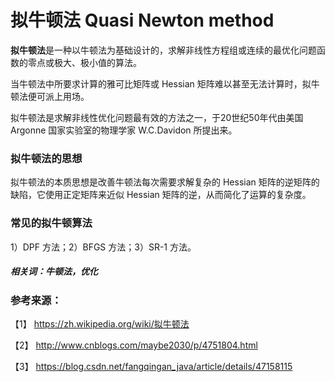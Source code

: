 # 拟牛顿法 Quasi Newton method

**拟牛顿法**是一种以牛顿法为基础设计的，求解非线性方程组或连续的最优化问题函数的零点或极大、极小值的算法。

当牛顿法中所要求计算的雅可比矩阵或 Hessian 矩阵难以甚至无法计算时，拟牛顿法便可派上用场。

拟牛顿法是求解非线性优化问题最有效的方法之一，于20世纪50年代由美国  Argonne 国家实验室的物理学家 W.C.Davidon 所提出来。


### 拟牛顿法的思想

拟牛顿法的本质思想是改善牛顿法每次需要求解复杂的 Hessian 矩阵的逆矩阵的缺陷，它使用正定矩阵来近似 Hessian 矩阵的逆，从而简化了运算的复杂度。

### 常见的拟牛顿算法

1）DPF 方法；2）BFGS 方法；3）SR-1 方法。

##### 相关词：牛顿法，优化

### 参考来源：

【1】 https://zh.wikipedia.org/wiki/拟牛顿法

【2】 http://www.cnblogs.com/maybe2030/p/4751804.html

【3】 https://blog.csdn.net/fangqingan_java/article/details/47158115